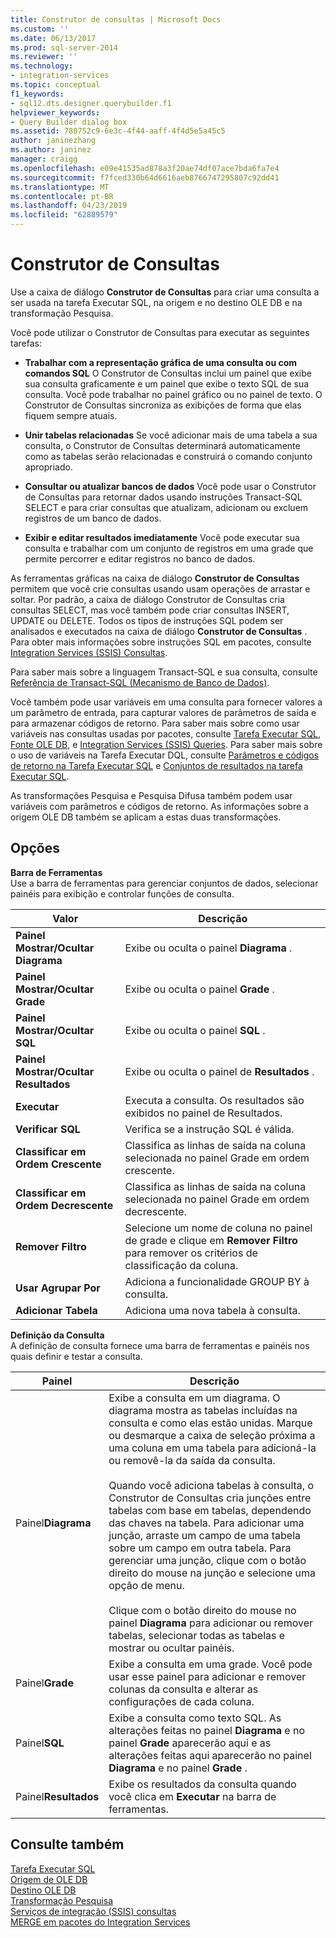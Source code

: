 ```yaml
---
title: Construtor de consultas | Microsoft Docs
ms.custom: ''
ms.date: 06/13/2017
ms.prod: sql-server-2014
ms.reviewer: ''
ms.technology:
- integration-services
ms.topic: conceptual
f1_keywords:
- sql12.dts.designer.querybuilder.f1
helpviewer_keywords:
- Query Builder dialog box
ms.assetid: 780752c9-6e3c-4f44-aaff-4f4d5e5a45c5
author: janinezhang
ms.author: janinez
manager: craigg
ms.openlocfilehash: e09e41535ad878a3f20ae74df07ace7bda6fa7e4
ms.sourcegitcommit: f7fced330b64d6616aeb8766747295807c92dd41
ms.translationtype: MT
ms.contentlocale: pt-BR
ms.lasthandoff: 04/23/2019
ms.locfileid: "62889579"
---
```

# <a name="query-builder"></a>Construtor de Consultas
  Use a caixa de diálogo **Construtor de Consultas** para criar uma consulta a ser usada na tarefa Executar SQL, na origem e no destino OLE DB e na transformação Pesquisa.  
  
 Você pode utilizar o Construtor de Consultas para executar as seguintes tarefas:  
  
-   **Trabalhar com a representação gráfica de uma consulta ou com comandos SQL** O Construtor de Consultas inclui um painel que exibe sua consulta graficamente e um painel que exibe o texto SQL de sua consulta. Você pode trabalhar no painel gráfico ou no painel de texto. O Construtor de Consultas sincroniza as exibições de forma que elas fiquem sempre atuais.  
  
-   **Unir tabelas relacionadas** Se você adicionar mais de uma tabela a sua consulta, o Construtor de Consultas determinará automaticamente como as tabelas serão relacionadas e construirá o comando conjunto apropriado.  
  
-   **Consultar ou atualizar bancos de dados** Você pode usar o Construtor de Consultas para retornar dados usando instruções Transact-SQL SELECT e para criar consultas que atualizam, adicionam ou excluem registros de um banco de dados.  
  
-   **Exibir e editar resultados imediatamente** Você pode executar sua consulta e trabalhar com um conjunto de registros em uma grade que permite percorrer e editar registros no banco de dados.  
  
 As ferramentas gráficas na caixa de diálogo **Construtor de Consultas** permitem que você crie consultas usando usam operações de arrastar e soltar. Por padrão, a caixa de diálogo Construtor de Consultas cria consultas SELECT, mas você também pode criar consultas INSERT, UPDATE ou DELETE. Todos os tipos de instruções SQL podem ser analisados e executados na caixa de diálogo **Construtor de Consultas** . Para obter mais informações sobre instruções SQL em pacotes, consulte [Integration Services &#40;SSIS&#41; Consultas](integration-services-ssis-queries.md).  
  
 Para saber mais sobre a linguagem Transact-SQL e sua consulta, consulte [Referência de Transact-SQL &#40;Mecanismo de Banco de Dados&#41;](/sql/t-sql/language-reference).  
  
 Você também pode usar variáveis em uma consulta para fornecer valores a um parâmetro de entrada, para capturar valores de parâmetros de saída e para armazenar códigos de retorno. Para saber mais sobre como usar variáveis nas consultas usadas por pacotes, consulte [Tarefa Executar SQL](control-flow/execute-sql-task.md), [Fonte OLE DB](data-flow/ole-db-source.md), e [Integration Services &#40;SSIS&#41; Queries](integration-services-ssis-queries.md). Para saber mais sobre o uso de variáveis na Tarefa Executar DQL, consulte [Parâmetros e códigos de retorno na Tarefa Executar SQL](../../2014/integration-services/parameters-and-return-codes-in-the-execute-sql-task.md) e [Conjuntos de resultados na tarefa Executar SQL](../../2014/integration-services/result-sets-in-the-execute-sql-task.md).  
  
 As transformações Pesquisa e Pesquisa Difusa também podem usar variáveis com parâmetros e códigos de retorno. As informações sobre a origem OLE DB também se aplicam a estas duas transformações.  
  
## <a name="options"></a>Opções  
 **Barra de Ferramentas**  
 Use a barra de ferramentas para gerenciar conjuntos de dados, selecionar painéis para exibição e controlar funções de consulta.  
  
|Valor|Descrição|  
|-----------|-----------------|  
|**Painel Mostrar/Ocultar Diagrama**|Exibe ou oculta o painel **Diagrama** .|  
|**Painel Mostrar/Ocultar Grade**|Exibe ou oculta o painel **Grade** .|  
|**Painel Mostrar/Ocultar SQL**|Exibe ou oculta o painel **SQL** .|  
|**Painel Mostrar/Ocultar Resultados**|Exibe ou oculta o painel de **Resultados** .|  
|**Executar**|Executa a consulta. Os resultados são exibidos no painel de Resultados.|  
|**Verificar SQL**|Verifica se a instrução SQL é válida.|  
|**Classificar em Ordem Crescente**|Classifica as linhas de saída na coluna selecionada no painel Grade em ordem crescente.|  
|**Classificar em Ordem Decrescente**|Classifica as linhas de saída na coluna selecionada no painel Grade em ordem decrescente.|  
|**Remover Filtro**|Selecione um nome de coluna no painel de grade e clique em **Remover Filtro** para remover os critérios de classificação da coluna.|  
|**Usar Agrupar Por**|Adiciona a funcionalidade GROUP BY à consulta.|  
|**Adicionar Tabela**|Adiciona uma nova tabela à consulta.|  
  
 **Definição da Consulta**  
 A definição de consulta fornece uma barra de ferramentas e painéis nos quais definir e testar a consulta.  
  
|Painel|Descrição|  
|----------|-----------------|  
|Painel**Diagrama** |Exibe a consulta em um diagrama. O diagrama mostra as tabelas incluídas na consulta e como elas estão unidas. Marque ou desmarque a caixa de seleção próxima a uma coluna em uma tabela para adicioná-la ou removê-la da saída da consulta.<br /><br /> Quando você adiciona tabelas à consulta, o Construtor de Consultas cria junções entre tabelas com base em tabelas, dependendo das chaves na tabela. Para adicionar uma junção, arraste um campo de uma tabela sobre um campo em outra tabela. Para gerenciar uma junção, clique com o botão direito do mouse na junção e selecione uma opção de menu.<br /><br /> Clique com o botão direito do mouse no painel **Diagrama** para adicionar ou remover tabelas, selecionar todas as tabelas e mostrar ou ocultar painéis.|  
|Painel**Grade** |Exibe a consulta em uma grade. Você pode usar esse painel para adicionar e remover colunas da consulta e alterar as configurações de cada coluna.|  
|Painel**SQL** |Exibe a consulta como texto SQL. As alterações feitas no painel **Diagrama** e no painel **Grade** aparecerão aqui e as alterações feitas aqui aparecerão no painel **Diagrama** e no painel **Grade** .|  
|Painel**Resultados** |Exibe os resultados da consulta quando você clica em **Executar** na barra de ferramentas.|  
  
## <a name="see-also"></a>Consulte também  
 [Tarefa Executar SQL](control-flow/execute-sql-task.md)   
 [Origem de OLE DB](data-flow/ole-db-source.md)   
 [Destino OLE DB](data-flow/ole-db-destination.md)   
 [Transformação Pesquisa](data-flow/transformations/lookup-transformation.md)   
 [Serviços de integração &#40;SSIS&#41; consultas](integration-services-ssis-queries.md)   
 [MERGE em pacotes do Integration Services](control-flow/merge-in-integration-services-packages.md)  
  
  
